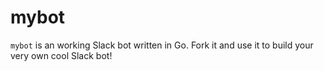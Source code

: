 
# mybot

`mybot` is an working Slack bot written in Go. Fork it and use it to build
your very own cool Slack bot!

